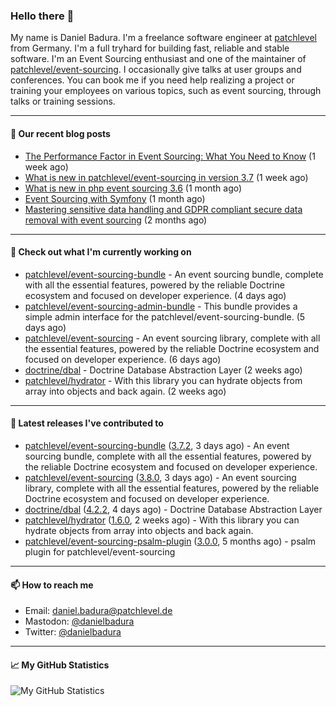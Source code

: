 ### Hello there 👋

My name is Daniel Badura. I'm a freelance software engineer at [patchlevel](https://patchlevel.de) from Germany. I'm a full tryhard for building fast, reliable and stable software.
I'm an Event Sourcing enthusiast and one of the maintainer of [patchlevel/event-sourcing](https://github.com/patchlevel/event-sourcing). I occasionally give talks at user groups and conferences.
You can book me if you need help realizing a project or training your employees on various topics, such as event sourcing, through talks or training sessions.

---

#### 📝 Our recent blog posts


- [The Performance Factor in Event Sourcing: What You Need to Know](https://patchlevel.de/blog/the-performance-factor-in-event-sourcing) (1 week ago)
- [What is new in patchlevel/event-sourcing in version 3.7](https://patchlevel.de/blog/what-is-new-in-php-event-sourcing-3-7) (1 week ago)
- [What is new in php event sourcing 3.6](https://patchlevel.de/blog/what-is-new-in-php-event-sourcing-3-6) (1 month ago)
- [Event Sourcing with Symfony](https://patchlevel.de/blog/event-sourcing-with-symfony) (1 month ago)
- [Mastering sensitive data handling and GDPR compliant secure data removal with event sourcing](https://patchlevel.de/blog/mastering-sensitive-data-handling-and-gdpr-compliant-secure-data-removal-with-event-sourcing) (2 months ago)

---

#### 👷 Check out what I'm currently working on

- [patchlevel/event-sourcing-bundle](https://github.com/patchlevel/event-sourcing-bundle) - An event sourcing bundle, complete with all the essential features, powered by the reliable Doctrine ecosystem and focused on developer experience. (4 days ago)
- [patchlevel/event-sourcing-admin-bundle](https://github.com/patchlevel/event-sourcing-admin-bundle) - This bundle provides a simple admin interface for the patchlevel/event-sourcing-bundle. (5 days ago)
- [patchlevel/event-sourcing](https://github.com/patchlevel/event-sourcing) - An event sourcing library, complete with all the essential features,  powered by the reliable Doctrine ecosystem and focused on developer experience. (6 days ago)
- [doctrine/dbal](https://github.com/doctrine/dbal) - Doctrine Database Abstraction Layer (2 weeks ago)
- [patchlevel/hydrator](https://github.com/patchlevel/hydrator) - With this library you can hydrate objects from array into objects and back again.  (2 weeks ago)

---

#### 🔭 Latest releases I've contributed to

- [patchlevel/event-sourcing-bundle](https://github.com/patchlevel/event-sourcing-bundle) ([3.7.2](https://github.com/patchlevel/event-sourcing-bundle/releases/tag/3.7.2), 3 days ago) - An event sourcing bundle, complete with all the essential features, powered by the reliable Doctrine ecosystem and focused on developer experience.
- [patchlevel/event-sourcing](https://github.com/patchlevel/event-sourcing) ([3.8.0](https://github.com/patchlevel/event-sourcing/releases/tag/3.8.0), 3 days ago) - An event sourcing library, complete with all the essential features,  powered by the reliable Doctrine ecosystem and focused on developer experience.
- [doctrine/dbal](https://github.com/doctrine/dbal) ([4.2.2](https://github.com/doctrine/dbal/releases/tag/4.2.2), 4 days ago) - Doctrine Database Abstraction Layer
- [patchlevel/hydrator](https://github.com/patchlevel/hydrator) ([1.6.0](https://github.com/patchlevel/hydrator/releases/tag/1.6.0), 2 weeks ago) - With this library you can hydrate objects from array into objects and back again. 
- [patchlevel/event-sourcing-psalm-plugin](https://github.com/patchlevel/event-sourcing-psalm-plugin) ([3.0.0](https://github.com/patchlevel/event-sourcing-psalm-plugin/releases/tag/3.0.0), 5 months ago) - psalm plugin for patchlevel/event-sourcing

---

#### 📫 How to reach me

- Email: [daniel.badura@patchlevel.de](mailto:daniel.badura@patchlevel.de)
- Mastodon: <a rel="me" href="https://phpc.social/@danielbadura">@danielbadura</a>
- Twitter: [@danielbadura](https://twitter.com/danielbadura)

---

#### 📈 My GitHub Statistics

![My GitHub Statistics](https://github-readme-stats.vercel.app/api?username=DanielBadura&show_icons=true&count_private=true&hide_title=true)
